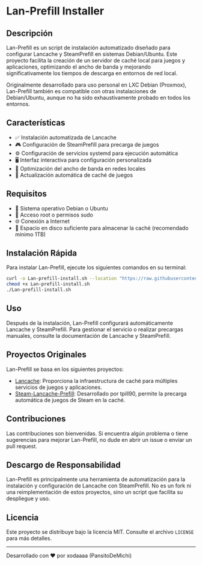 # Lan-Prefill Installer

## Descripción

Lan-Prefill es un script de instalación automatizado diseñado para configurar Lancache y SteamPrefill en sistemas Debian/Ubuntu. Este proyecto facilita la creación de un servidor de caché local para juegos y aplicaciones, optimizando el ancho de banda y mejorando significativamente los tiempos de descarga en entornos de red local.

Originalmente desarrollado para uso personal en LXC Debian (Proxmox), Lan-Prefill también es compatible con otras instalaciones de Debian/Ubuntu, aunque no ha sido exhaustivamente probado en todos los entornos.

## Características

- ✅ Instalación automatizada de Lancache
- 🎮 Configuración de SteamPrefill para precarga de juegos
- ⚙️ Configuración de servicios systemd para ejecución automática
- 🖥️ Interfaz interactiva para configuración personalizada
- 🚀 Optimización del ancho de banda en redes locales
- 🔄 Actualización automática de caché de juegos

## Requisitos

- 🐧 Sistema operativo Debian o Ubuntu
- 🔑 Acceso root o permisos sudo
- 🌐 Conexión a Internet
- 💾 Espacio en disco suficiente para almacenar la caché (recomendado mínimo 1TB)

## Instalación Rápida

Para instalar Lan-Prefill, ejecute los siguientes comandos en su terminal:

```bash
curl -o Lan-prefill-install.sh --location "https://raw.githubusercontent.com/xodaaaa/Lan-Prefill/master/Lan-prefill-install.sh"
chmod +x Lan-prefill-install.sh
./Lan-prefill-install.sh
```

## Uso

Después de la instalación, Lan-Prefill configurará automáticamente Lancache y SteamPrefill. Para gestionar el servicio o realizar precargas manuales, consulte la documentación de Lancache y SteamPrefill.

## Proyectos Originales

Lan-Prefill se basa en los siguientes proyectos:

- [Lancache](https://github.com/lancachenet/docker-compose): Proporciona la infraestructura de caché para múltiples servicios de juegos y aplicaciones.
- [Steam-Lancache-Prefill](https://github.com/tpill90/steam-lancache-prefill): Desarrollado por tpill90, permite la precarga automática de juegos de Steam en la caché.

## Contribuciones

Las contribuciones son bienvenidas. Si encuentra algún problema o tiene sugerencias para mejorar Lan-Prefill, no dude en abrir un issue o enviar un pull request.

## Descargo de Responsabilidad

Lan-Prefill es principalmente una herramienta de automatización para la instalación y configuración de Lancache con SteamPrefill. No es un fork ni una reimplementación de estos proyectos, sino un script que facilita su despliegue y uso.

## Licencia

Este proyecto se distribuye bajo la licencia MIT. Consulte el archivo `LICENSE` para más detalles.

---

Desarrollado con ❤️ por xodaaaa (PansitoDeMichi)
